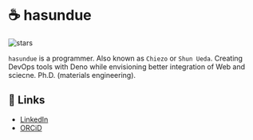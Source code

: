 # ☕ hasundue
![stars](https://img.shields.io/github/stars/hasundue)

`hasundue` is a programmer. Also known as `Chiezo` or `Shun Ueda`. Creating DevOps tools with Deno while envisioning better integration of Web and sciecne. Ph.D. (materials engineering).

## :link: Links
- [LinkedIn](https://www.linkedin.com/in/shun-ueda/)
- [ORCiD](https://orcid.org/0000-0002-8161-9424)
